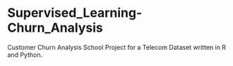 # Supervised_Learning-Churn_Analysis

Customer Churn Analysis School Project for a Telecom Dataset written in R and Python.
